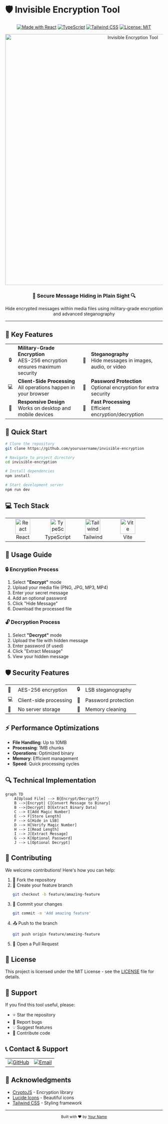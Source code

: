 # 🛡️ Invisible Encryption Tool

<div align="center">
  
  [![Made with React](https://img.shields.io/badge/Made_with-React-61DAFB.svg?style=flat-square&logo=react)](https://reactjs.org)
  [![TypeScript](https://img.shields.io/badge/TypeScript-Ready-blue.svg?style=flat-square&logo=typescript)](https://www.typescriptlang.org)
  [![Tailwind CSS](https://img.shields.io/badge/Tailwind_CSS-Styled-38B2AC.svg?style=flat-square&logo=tailwind-css)](https://tailwindcss.com)
  [![License: MIT](https://img.shields.io/badge/License-MIT-yellow.svg?style=flat-square)](https://opensource.org/licenses/MIT)

  <p align="center">
    <img src="https://images.unsplash.com/photo-1557683311-eac922347aa1?q=80&w=2900" alt="Invisible Encryption Tool" width="800" />
  </p>

  <h3>🔐 Secure Message Hiding in Plain Sight 🔍</h3>
  <p>Hide encrypted messages within media files using military-grade encryption and advanced steganography</p>

</div>

---

## 🌟 Key Features

<table>
  <tr>
    <td align="center">🔒</td>
    <td><strong>Military-Grade Encryption</strong><br/>AES-256 encryption ensures maximum security</td>
    <td align="center">🎯</td>
    <td><strong>Steganography</strong><br/>Hide messages in images, audio, or video</td>
  </tr>
  <tr>
    <td align="center">💻</td>
    <td><strong>Client-Side Processing</strong><br/>All operations happen in your browser</td>
    <td align="center">🔑</td>
    <td><strong>Password Protection</strong><br/>Optional encryption for extra security</td>
  </tr>
  <tr>
    <td align="center">📱</td>
    <td><strong>Responsive Design</strong><br/>Works on desktop and mobile devices</td>
    <td align="center">🚀</td>
    <td><strong>Fast Processing</strong><br/>Efficient encryption/decryption</td>
  </tr>
</table>

## 🚀 Quick Start

```bash
# Clone the repository
git clone https://github.com/yourusername/invisible-encryption

# Navigate to project directory
cd invisible-encryption

# Install dependencies
npm install

# Start development server
npm run dev
```

## 💻 Tech Stack

<table>
  <tr>
    <td align="center" width="96">
      <img src="https://skillicons.dev/icons?i=react" width="48" height="48" alt="React" />
      <br>React
    </td>
    <td align="center" width="96">
      <img src="https://skillicons.dev/icons?i=ts" width="48" height="48" alt="TypeScript" />
      <br>TypeScript
    </td>
    <td align="center" width="96">
      <img src="https://skillicons.dev/icons?i=tailwind" width="48" height="48" alt="Tailwind" />
      <br>Tailwind
    </td>
    <td align="center" width="96">
      <img src="https://skillicons.dev/icons?i=vite" width="48" height="48" alt="Vite" />
      <br>Vite
    </td>
  </tr>
</table>

## 📖 Usage Guide

### 🔒 Encryption Process

1. Select **"Encrypt"** mode
2. Upload your media file (PNG, JPG, MP3, MP4)
3. Enter your secret message
4. Add an optional password
5. Click "Hide Message"
6. Download the processed file

### 🔓 Decryption Process

1. Select **"Decrypt"** mode
2. Upload the file with hidden message
3. Enter password (if used)
4. Click "Extract Message"
5. View your hidden message

## 🛡️ Security Features

<table>
  <tr>
    <td>🔐</td>
    <td>AES-256 encryption</td>
    <td>🔒</td>
    <td>LSB steganography</td>
  </tr>
  <tr>
    <td>💻</td>
    <td>Client-side processing</td>
    <td>🔑</td>
    <td>Password protection</td>
  </tr>
  <tr>
    <td>🚫</td>
    <td>No server storage</td>
    <td>🧹</td>
    <td>Memory cleaning</td>
  </tr>
</table>

## ⚡ Performance Optimizations

- **File Handling**: Up to 10MB
- **Processing**: 1MB chunks
- **Operations**: Optimized binary
- **Memory**: Efficient management
- **Speed**: Quick processing cycles

## 🔍 Technical Implementation

```mermaid
graph TD
    A[Upload File] --> B{Encrypt/Decrypt?}
    B -->|Encrypt| C[Convert Message to Binary]
    B -->|Decrypt| D[Extract Binary Data]
    C --> E[Add Magic Number]
    E --> F[Store Length]
    F --> G[Hide in LSB]
    D --> H[Verify Magic Number]
    H --> I[Read Length]
    I --> J[Extract Message]
    G --> K[Optional Password]
    J --> L[Optional Decrypt]
```

## 🤝 Contributing

We welcome contributions! Here's how you can help:

1. 🍴 Fork the repository
2. 🌿 Create your feature branch
   ```bash
   git checkout -b feature/amazing-feature
   ```
3. 💾 Commit your changes
   ```bash
   git commit -m 'Add amazing feature'
   ```
4. 📤 Push to the branch
   ```bash
   git push origin feature/amazing-feature
   ```
5. 🔄 Open a Pull Request

## 📜 License

This project is licensed under the MIT License - see the [LICENSE](LICENSE) file for details.

## 🌟 Support

If you find this tool useful, please:

- ⭐ Star the repository
- 🐛 Report bugs
- 💡 Suggest features
- 🤝 Contribute code

## 📞 Contact & Support

<table>
  <tr>
    <td>
      <a href="https://github.com/VimalChaudhary07">
        <img src="https://img.shields.io/badge/GitHub-Follow-181717?style=for-the-badge&logo=github" alt="GitHub" />
      </a>
    </td>
    <td>
      <a href="mailto:vimalchaudhary011@gmail.com">
        <img src="https://img.shields.io/badge/Email-Contact-EA4335?style=for-the-badge&logo=gmail" alt="Email" />
      </a>
    </td>
  </tr>
</table>

## 🙏 Acknowledgments

- [CryptoJS](https://github.com/brix/crypto-js) - Encryption library
- [Lucide Icons](https://lucide.dev) - Beautiful icons
- [Tailwind CSS](https://tailwindcss.com) - Styling framework

---

<div align="center">
  <sub>Built with ❤️ by <a href="https://github.com/VimalChaudhary07">Your Name</a></sub>
</div>
